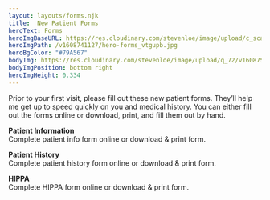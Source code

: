 ```yaml
---
layout: layouts/forms.njk
title:  New Patient Forms
heroText: Forms
heroImgBaseURL: https://res.cloudinary.com/stevenloe/image/upload/c_scale,e_sharpen:100,q_75,
heroImgPath: /v1608741127/hero-forms_vtgupb.jpg
heroBgColor: "#79A567"
bodyImg: https://res.cloudinary.com/stevenloe/image/upload/q_72/v1608758371/bg_forms_cbdztc.jpg
bodyImgPosition: bottom right
heroImgHeight: 0.334
---
```


Prior to your first visit, please fill out these new patient forms. They’ll help me get up to speed quickly on you and medical history. You can either fill out the forms online or download, print, and fill them out by hand.


**Patient Information**   
Complete patient info form online or
download &amp; print form.

**Patient History**   
Complete patient history form online or
download &amp; print form.

**HIPPA**   
Complete HIPPA form online or
download &amp; print form.

